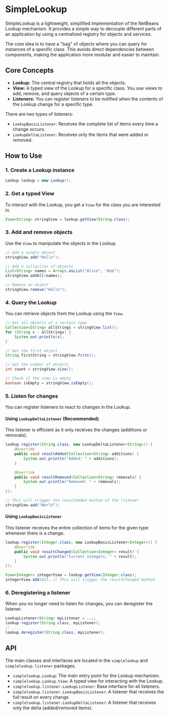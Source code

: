 # SimpleLookup

SimpleLookup is a lightweight, simplified implementation of the NetBeans Lookup mechanism. It provides a simple way to 
decouple different parts of an application by using a centralized registry for objects and services.

The core idea is to have a "bag" of objects where you can query for instances of a specific class. This avoids direct 
dependencies between components, making the application more modular and easier to maintain.

## Core Concepts

*   **Lookup:** The central registry that holds all the objects.
*   **View:** A typed view of the Lookup for a specific class. You use views to add, remove, and query objects of a certain type.
*   **Listeners:** You can register listeners to be notified when the contents of the Lookup change for a specific type.

There are two types of listeners:

*   `LookupBasicListener`: Receives the complete list of items every time a change occurs.
*   `LookupDeltaListener`: Receives only the items that were added or removed.

## How to Use

### 1. Create a Lookup instance

```java
Lookup lookup = new Lookup();
```

### 2. Get a typed View

To interact with the Lookup, you get a `View` for the class you are interested in.

```java
View<String> stringView = lookup.getView(String.class);
```

### 3. Add and remove objects

Use the `View` to manipulate the objects in the Lookup.

```java
// Add a single object
stringView.add("Hello");

// Add a collection of objects
List<String> names = Arrays.asList("Alice", "Bob");
stringView.addAll(names);

// Remove an object
stringView.remove("Hello");
```

### 4. Query the Lookup

You can retrieve objects from the Lookup using the `View`.

```java
// Get all objects of a certain type
Collection<String> allStrings = stringView.list();
for (String s : allStrings) {
    System.out.println(s);
}

// Get the first object
String firstString = stringView.first();

// Get the number of objects
int count = stringView.size();

// Check if the view is empty
boolean isEmpty = stringView.isEmpty();
```

### 5. Listen for changes

You can register listeners to react to changes in the Lookup.

#### Using `LookupDeltaListener` (Recommended)

This listener is efficient as it only receives the changes (additions or removals).

```java
lookup.register(String.class, new LookupDeltaListener<String>() {
    @Override
    public void resultAdded(Collection<String> additions) {
        System.out.println("Added: " + additions);
    }

    @Override
    public void resultRemoved(Collection<String> removals) {
        System.out.println("Removed: " + removals);
    }
});

// This will trigger the resultAdded method of the listener
stringView.add("World");
```

#### Using `LookupBasicListener`

This listener receives the entire collection of items for the given type whenever there is a change.

```java
lookup.register(Integer.class, new LookupBasicListener<Integer>() {
    @Override
    public void resultChanged(Collection<Integer> result) {
        System.out.println("Current integers: " + result);
    }
});

View<Integer> integerView = lookup.getView(Integer.class);
integerView.add(42); // This will trigger the resultChanged method
```

### 6. Deregistering a listener

When you no longer need to listen for changes, you can deregister the listener.

```java
LookupListener<String> myListener = ...;
lookup.register(String.class, myListener);
// ...
lookup.deregister(String.class, myListener);
```

## API

The main classes and interfaces are located in the `simplelookup` and `simplelookup.listener` packages.

*   `simplelookup.Lookup`: The main entry point for the Lookup mechanism.
*   `simplelookup.Lookup.View`: A typed view for interacting with the Lookup.
*   `simplelookup.listener.LookupListener`: Base interface for all listeners.
*   `simplelookup.listener.LookupBasicListener`: A listener that receives the full result on every change.
*   `simplelookup.listener.LookupDeltaListener`: A listener that receives only the delta (added/removed items).

